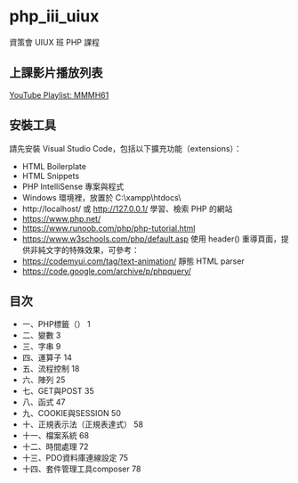 # php_iii_uiux
資策會 UIUX 班 PHP 課程

## 上課影片播放列表
[YouTube Playlist: MMMH61](https://www.youtube.com/playlist?list=PLV4FeK54eNbzDZLD50LFpkI3AZ4FJ-j8o "MMMH61")

## 安裝工具
請先安裝 Visual Studio Code，包括以下擴充功能（extensions）：
- HTML Boilerplate
- HTML Snippets
- PHP IntelliSense
專案與程式
- Windows 環境裡，放置於 C:\xampp\htdocs\
- http://localhost/ 或 http://127.0.0.1/
學習、檢索 PHP 的網站
- https://www.php.net/
- https://www.runoob.com/php/php-tutorial.html
- https://www.w3schools.com/php/default.asp
使用 header() 重導頁面，提供非純文字的特殊效果，可參考：
- https://codemyui.com/tag/text-animation/
靜態 HTML parser
- https://code.google.com/archive/p/phpquery/


## 目次
- 一、PHP標籤（<?php … ?>）	1
- 二、變數	3
- 三、字串	9
- 四、運算子	14
- 五、流程控制	18
- 六、陣列	25
- 七、GET與POST	35
- 八、函式	47
- 九、COOKIE與SESSION	50
- 十、正規表示法（正規表達式）	58
- 十一、檔案系統	68
- 十二、時間處理	72
- 十三、PDO資料庫連線設定	75
- 十四、套件管理工具composer	78
